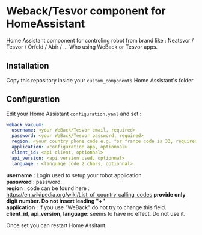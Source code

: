 # Weback/Tesvor component for HomeAssistant

Home Assistant component for controling robot from brand like : Neatsvor / Tesvor / Orfeld / Abir / ...
Who using WeBack or Tesvor apps.

## Installation

Copy this repository inside your `custom_components` Home Assistant's folder

## Configuration

Edit your Home Assistant `configuration.yaml` and set :

``` YAML
weback_vacuum:
  username: <your WeBack/Tesvor email, required>
  password: <your WeBack/Tesvor password, required>
  region: <your country phone code e.g. for france code is 33, required>
  application: <configuration app, optionnal>
  client_id: <api client, optionnal>
  api_version: <api version used, optionnal> 
  language : <language code 2 chars, optionnal>
```

**username** : Login used to setup your robot application. \
**password** : password.\
**region** : code can be found here : https://en.wikipedia.org/wiki/List_of_country_calling_codes **provide only digit number. Do not insert leading "+"** \
**application** : if you use "WeBack" do not try to change this field.  \
**client_id**, **api_version**, **language**: seems to have no effect. Do not use it.


Once set you can restart Home Assitant.
